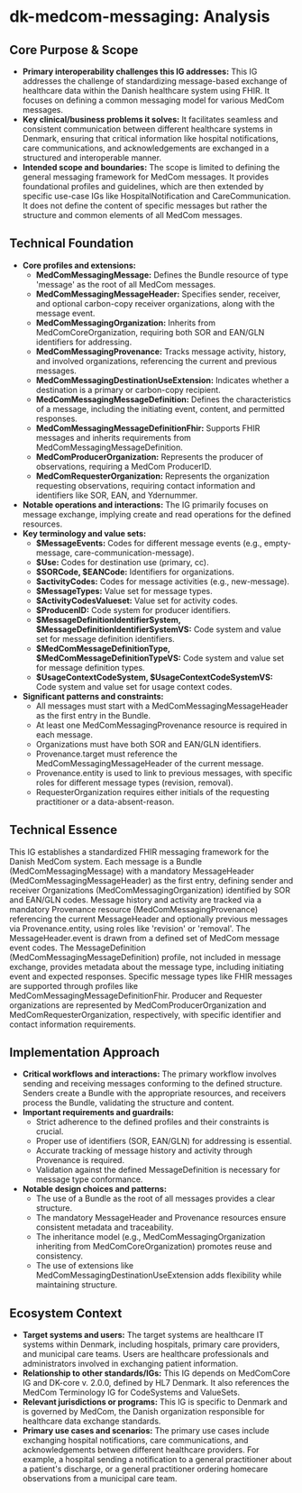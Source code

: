 # dk-medcom-messaging: Analysis

## Core Purpose & Scope

-   **Primary interoperability challenges this IG addresses:** This IG addresses the challenge of standardizing message-based exchange of healthcare data within the Danish healthcare system using FHIR. It focuses on defining a common messaging model for various MedCom messages.
-   **Key clinical/business problems it solves:** It facilitates seamless and consistent communication between different healthcare systems in Denmark, ensuring that critical information like hospital notifications, care communications, and acknowledgements are exchanged in a structured and interoperable manner.
-   **Intended scope and boundaries:** The scope is limited to defining the general messaging framework for MedCom messages. It provides foundational profiles and guidelines, which are then extended by specific use-case IGs like HospitalNotification and CareCommunication. It does not define the content of specific messages but rather the structure and common elements of all MedCom messages.

## Technical Foundation

-   **Core profiles and extensions:**
    -   **MedComMessagingMessage:** Defines the Bundle resource of type 'message' as the root of all MedCom messages.
    -   **MedComMessagingMessageHeader:** Specifies sender, receiver, and optional carbon-copy receiver organizations, along with the message event.
    -   **MedComMessagingOrganization:** Inherits from MedComCoreOrganization, requiring both SOR and EAN/GLN identifiers for addressing.
    -   **MedComMessagingProvenance:** Tracks message activity, history, and involved organizations, referencing the current and previous messages.
    -   **MedComMessagingDestinationUseExtension:** Indicates whether a destination is a primary or carbon-copy recipient.
    -   **MedComMessagingMessageDefinition:** Defines the characteristics of a message, including the initiating event, content, and permitted responses.
    -   **MedComMessagingMessageDefinitionFhir:** Supports FHIR messages and inherits requirements from MedComMessagingMessageDefinition.
    -   **MedComProducerOrganization:** Represents the producer of observations, requiring a MedCom ProducerID.
    -   **MedComRequesterOrganization:** Represents the organization requesting observations, requiring contact information and identifiers like SOR, EAN, and Ydernummer.
-   **Notable operations and interactions:** The IG primarily focuses on message exchange, implying create and read operations for the defined resources.
-   **Key terminology and value sets:**
    -   **$MessageEvents:** Codes for different message events (e.g., empty-message, care-communication-message).
    -   **$Use:** Codes for destination use (primary, cc).
    -   **$SORCode, $EANCode:** Identifiers for organizations.
    -   **$activityCodes:** Codes for message activities (e.g., new-message).
    -   **$MessageTypes:** Value set for message types.
    -   **$ActivityCodesValueset:** Value set for activity codes.
    -   **$ProducenID:** Code system for producer identifiers.
    -   **$MessageDefinitionIdentifierSystem, $MessageDefinitionIdentifierSystemVS:** Code system and value set for message definition identifiers.
    -   **$MedComMessageDefinitionType, $MedComMessageDefinitionTypeVS:** Code system and value set for message definition types.
    -   **$UsageContextCodeSystem, $UsageContextCodeSystemVS:** Code system and value set for usage context codes.
-   **Significant patterns and constraints:**
    -   All messages must start with a MedComMessagingMessageHeader as the first entry in the Bundle.
    -   At least one MedComMessagingProvenance resource is required in each message.
    -   Organizations must have both SOR and EAN/GLN identifiers.
    -   Provenance.target must reference the MedComMessagingMessageHeader of the current message.
    -   Provenance.entity is used to link to previous messages, with specific roles for different message types (revision, removal).
    -   RequesterOrganization requires either initials of the requesting practitioner or a data-absent-reason.

## Technical Essence

This IG establishes a standardized FHIR messaging framework for the Danish MedCom system. Each message is a Bundle (MedComMessagingMessage) with a mandatory MessageHeader (MedComMessagingMessageHeader) as the first entry, defining sender and receiver Organizations (MedComMessagingOrganization) identified by SOR and EAN/GLN codes. Message history and activity are tracked via a mandatory Provenance resource (MedComMessagingProvenance) referencing the current MessageHeader and optionally previous messages via Provenance.entity, using roles like 'revision' or 'removal'. The MessageHeader.event is drawn from a defined set of MedCom message event codes. The MessageDefinition (MedComMessagingMessageDefinition) profile, not included in message exchange, provides metadata about the message type, including initiating event and expected responses. Specific message types like FHIR messages are supported through profiles like MedComMessagingMessageDefinitionFhir. Producer and Requester organizations are represented by MedComProducerOrganization and MedComRequesterOrganization, respectively, with specific identifier and contact information requirements.

## Implementation Approach

-   **Critical workflows and interactions:** The primary workflow involves sending and receiving messages conforming to the defined structure. Senders create a Bundle with the appropriate resources, and receivers process the Bundle, validating the structure and content.
-   **Important requirements and guardrails:**
    -   Strict adherence to the defined profiles and their constraints is crucial.
    -   Proper use of identifiers (SOR, EAN/GLN) for addressing is essential.
    -   Accurate tracking of message history and activity through Provenance is required.
    -   Validation against the defined MessageDefinition is necessary for message type conformance.
-   **Notable design choices and patterns:**
    -   The use of a Bundle as the root of all messages provides a clear structure.
    -   The mandatory MessageHeader and Provenance resources ensure consistent metadata and traceability.
    -   The inheritance model (e.g., MedComMessagingOrganization inheriting from MedComCoreOrganization) promotes reuse and consistency.
    -   The use of extensions like MedComMessagingDestinationUseExtension adds flexibility while maintaining structure.

## Ecosystem Context

-   **Target systems and users:** The target systems are healthcare IT systems within Denmark, including hospitals, primary care providers, and municipal care teams. Users are healthcare professionals and administrators involved in exchanging patient information.
-   **Relationship to other standards/IGs:** This IG depends on MedComCore IG and DK-core v. 2.0.0, defined by HL7 Denmark. It also references the MedCom Terminology IG for CodeSystems and ValueSets.
-   **Relevant jurisdictions or programs:** This IG is specific to Denmark and is governed by MedCom, the Danish organization responsible for healthcare data exchange standards.
-   **Primary use cases and scenarios:** The primary use cases include exchanging hospital notifications, care communications, and acknowledgements between different healthcare providers. For example, a hospital sending a notification to a general practitioner about a patient's discharge, or a general practitioner ordering homecare observations from a municipal care team.
